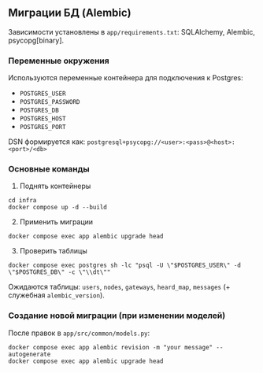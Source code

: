 ## Миграции БД (Alembic)

Зависимости установлены в `app/requirements.txt`: SQLAlchemy, Alembic, psycopg[binary].

### Переменные окружения
Используются переменные контейнера для подключения к Postgres:
- `POSTGRES_USER`
- `POSTGRES_PASSWORD`
- `POSTGRES_DB`
- `POSTGRES_HOST`
- `POSTGRES_PORT`

DSN формируется как: `postgresql+psycopg://<user>:<pass>@<host>:<port>/<db>`

### Основные команды

1) Поднять контейнеры
```
cd infra
docker compose up -d --build
```

2) Применить миграции
```
docker compose exec app alembic upgrade head
```

3) Проверить таблицы
```
docker compose exec postgres sh -lc "psql -U \"$POSTGRES_USER\" -d \"$POSTGRES_DB\" -c \"\\dt\""
```
Ожидаются таблицы: `users`, `nodes`, `gateways`, `heard_map`, `messages` (+ служебная `alembic_version`).

### Создание новой миграции (при изменении моделей)
После правок в `app/src/common/models.py`:
```
docker compose exec app alembic revision -m "your message" --autogenerate
docker compose exec app alembic upgrade head
```


